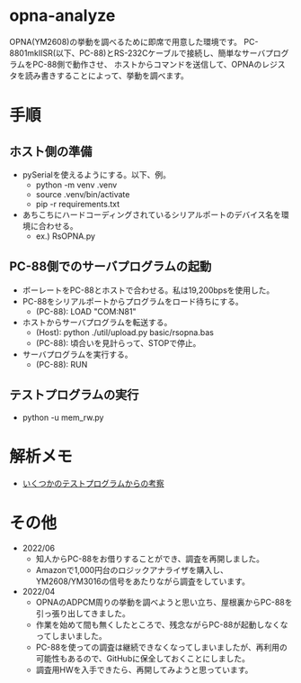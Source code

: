 # opna-analyze

OPNA(YM2608)の挙動を調べるために即席で用意した環境です。
PC-8801mkIISR(以下、PC-88)とRS-232Cケーブルで接続し、簡単なサーバプログラムをPC-88側で動作させ、
ホストからコマンドを送信して、OPNAのレジスタを読み書きすることによって、挙動を調べます。

# 手順

## ホスト側の準備

* pySerialを使えるようにする。以下、例。
  * python -m venv .venv
  * source .venv/bin/activate
  * pip -r requirements.txt
* あちこちにハードコーディングされているシリアルポートのデバイス名を環境に合わせる。
  * ex.) RsOPNA.py

## PC-88側でのサーバプログラムの起動

* ボーレートをPC-88とホストで合わせる。私は19,200bpsを使用した。
* PC-88をシリアルポートからプログラムをロード待ちにする。
  * (PC-88): LOAD "COM:N81"
* ホストからサーバプログラムを転送する。
  * (Host): python ./util/upload.py basic/rsopna.bas
  * (PC-88): 頃合いを見計らって、STOPで停止。
* サーバプログラムを実行する。
  * (PC-88): RUN

## テストプログラムの実行

* python -u mem_rw.py

# 解析メモ

* [いくつかのテストプログラムからの考察](doc/OPNA.md)
# その他

* 2022/06
  * 知人からPC-88をお借りすることができ、調査を再開しました。
  * Amazonで1,000円台のロジックアナライザを購入し、YM2608/YM3016の信号をあたりながら調査をしています。
* 2022/04
  * OPNAのADPCM周りの挙動を調べようと思い立ち、屋根裏からPC-88を引っ張り出してきました。
  * 作業を始めて間も無くしたところで、残念ながらPC-88が起動しなくなってしまいました。
  * PC-88を使っての調査は継続できなくなってしまいましたが、再利用の可能性もあるので、GitHubに保全しておくことにしました。
  * 調査用HWを入手できたら、再開してみようと思っています。
